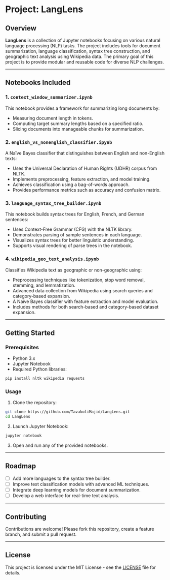 # Project: LangLens

## Overview
**LangLens** is a collection of Jupyter notebooks focusing on various natural language processing (NLP) tasks. The project includes tools for document summarization, language classification, syntax tree construction, and geographic text analysis using Wikipedia data. The primary goal of this project is to provide modular and reusable code for diverse NLP challenges.

---

## Notebooks Included

### 1. `context_window_summarizer.ipynb`
This notebook provides a framework for summarizing long documents by:
- Measuring document length in tokens.
- Computing target summary lengths based on a specified ratio.
- Slicing documents into manageable chunks for summarization.

### 2. `english_vs_nonenglish_classifier.ipynb`
A Naïve Bayes classifier that distinguishes between English and non-English texts:
- Uses the Universal Declaration of Human Rights (UDHR) corpus from NLTK.
- Implements preprocessing, feature extraction, and model training.
- Achieves classification using a bag-of-words approach.
- Provides performance metrics such as accuracy and confusion matrix.

### 3. `language_syntax_tree_builder.ipynb`
This notebook builds syntax trees for English, French, and German sentences:
- Uses Context-Free Grammar (CFG) with the NLTK library.
- Demonstrates parsing of sample sentences in each language.
- Visualizes syntax trees for better linguistic understanding.
- Supports visual rendering of parse trees in the notebook.

### 4. `wikipedia_geo_text_analysis.ipynb`
Classifies Wikipedia text as geographic or non-geographic using:
- Preprocessing techniques like tokenization, stop word removal, stemming, and lemmatization.
- Advanced data collection from Wikipedia using search queries and category-based expansion.
- A Naïve Bayes classifier with feature extraction and model evaluation.
- Includes methods for both search-based and category-based dataset expansion.

---

## Getting Started

### Prerequisites
- Python 3.x
- Jupyter Notebook
- Required Python libraries:
```bash
pip install nltk wikipedia requests
```

### Usage
1. Clone the repository:
```bash
git clone https://github.com/TavakoliMajid/LangLens.git
cd LangLens
```

2. Launch Jupyter Notebook:
```bash
jupyter notebook
```

3. Open and run any of the provided notebooks.

---

## Roadmap
- [ ] Add more languages to the syntax tree builder.
- [ ] Improve text classification models with advanced ML techniques.
- [ ] Integrate deep learning models for document summarization.
- [ ] Develop a web interface for real-time text analysis.

---

## Contributing
Contributions are welcome! Please fork this repository, create a feature branch, and submit a pull request.

---

## License
This project is licensed under the MIT License - see the [LICENSE](LICENSE) file for details.


